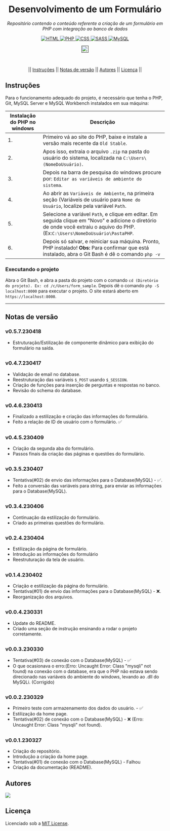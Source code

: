 <h1 align="center">Desenvolvimento de um Formulário</h1>
<p align=center><i align="center">Repositório contendo o conteúdo referente a criação de um formulário em PHP com integração ao banco de dados</i></p>

<div align="center">

<a href="https://developer.mozilla.org/pt-BR/docs/Web/HTML">
<img alt="HTML" src="https://img.shields.io/badge/HTML-E34F26.svg?logo=html5&logoColor=white">
</a>
<a href="https://www.php.net">
<img alt="PHP" src="https://img.shields.io/badge/PHP-%23777BB4.svg?logo=php&logoColor=white">
</a>
<a href="https://developer.mozilla.org/pt-BR/docs/Web/CSS">
<img alt="CSS" src="https://img.shields.io/badge/CSS-1572B6.svg?logo=css3&logoColor=white">
</a>
<a href="https://sass-lang.com">
<img alt="SASS" src="https://img.shields.io/badge/Sass-hotpink.svg?logo=SASS&logoColor=white">
</a>
<a href="https://www.mysql.com">
<img alt="MySQL" src="https://img.shields.io/badge/MySQL-%2300f.svg?&logo=MySQL&logoColor=white">
</a>

<a href=""><img src="https://img.shields.io/badge/version-0.5.7-230418?" height="22" alt="Version"/></a>

<br>

|| [Instruções](#section-instrucoes) || [Notas de versão](#section-changelog) || [Autores](#section-autores) || [Licença](#section-licenca) ||

</div>

<a name="section-instrucoes">

## Instruções

</a>

Para o funcionamento adequado do projeto, é necessário que tenha o PHP, Git, MySQL Server e MySQL Workbench instalados em sua máquina:

| Instalação do PHP no windows | Descrição                                                                                                                                                                        |
| ---------------------------- | -------------------------------------------------------------------------------------------------------------------------------------------------------------------------------- |
| 1.                           | Primeiro vá ao site do PHP, baixe e instale a versão mais recente da `Old Stable`.                                                                                               |
| 2.                           | Apos isso, extraia o arquivo `.zip` na pasta do usuário do sistema, localizada na `C:\Users\(NomeDoUsuário)`.                                                                    |
| 3.                           | Depois na barra de pesquisa do windows procure por: `Editar as variáveis de ambiente do sistema`.                                                                                |
| 4.                           | Ao abrir as `Variáveis de Ambiente`, na primeira seção (Variáveis de usuário para `Nome do Usuário`, localize pela variável `Path`.                                              |
| 5.                           | Selecione a variável `Path`, e clique em editar. Em seguida clique em "Novo" e adicione o diretório de onde você extraiu o aquivo do PHP. (Ex:`C:\Users\NomeDoUsuário\PastaPHP`. |
| 6.                           | Depois só salvar, e reiniciar sua máquina. Pronto, PHP instalado! **Obs:** Para confirmar que está instalado, abra o Git Bash é dê o comando `php -v`                            |

### Executando o projeto

Abra o Git Bash, e abra a pasta do projeto com o comando `cd (Diretório do projeto). Ex: cd /c/Users/form_sample`. Depois dê o comando `php -S localhost:8000` para executar o projeto. O site estará aberto em `https://localhost:8000`.

<hr>

<a name="section-changelog">

## Notas de versão

</a>

### v0.5.7.230418

- Estruturação/Estilização de componente dinâmico para exibição do formulário na saída.

##

### v0.4.7.230417

- Validação de email no database.
- Reestruturação das variáveis `$_POST` usando `$_SESSION`.
- Criação de funções para inserção de perguntas e respostas no banco.
- Revisão do schema do database.

##

### v0.4.6.230413

- Finalizado a estilização e criação das informações do formulário.
- Feito a relação de ID de usuário com o formulário. ✅

##

### v0.4.5.230409

- Criação da segunda aba do formulário.
- Passos finais da criação das páginas e questões do formulário.

##

### v0.3.5.230407

- Tentativa(#02) de envio das informações para o Database(MySQL) - ✅.
- Feito a conversão das variáveis para string, para enviar as informações para o Database(MySQL).

##

### v0.3.4.230406

- Continuação da estilização do formulário.
- Criado as primeiras questões do formulário.

##

### v0.2.4.230404

- Estilização da página de formulário.
- Introdução as informações do formulário
- Reestruturação da tela de usuário.

##

### v0.1.4.230402

- Criação e estilização da página do formulário.
- Tentativa(#01) de envio das informações para o Database(MySQL) - ❌.
- Reorganização dos arquivos.

##

### v0.0.4.230331

- Update do README.
- Criado uma seção de instrução ensinando a rodar o projeto corretamente.

##

### v0.0.3.230330

- Tentativa(#03) de conexão com o Database(MySQL) - ✅
- O que ocasionava o erro:(Erro: Uncaught Error: Class "mysqli" not found) na conexão com o database, era que o PHP não estava sendo direcionado nas variáveis do ambiente do windows, levando ao .dll do MySQLi. (Corrigido)

##

### v0.0.2.230329

- Primeiro teste com armazenamento dos dados do usuário. - ✅
- Estilização da home page.
- Tentativa(#02) de conexão com o Database(MySQL) - ❌ (Erro: Uncaught Error: Class "mysqli" not found).

##

### v0.0.1.230327

- Criação do repositório.
- Introdução a criação da home page.
- Tentativa(#01) de conexão com o Database(MySQL) - Falhou
- Criação da documentação (README).

<a name="section-autores">

## Autores

</a>

<a href="https://github.com/RRyanDEV/form_sample/graphs/contributors">
  <img src="https://contrib.rocks/image?repo=RRyanDEV/form_sample" />
</a>

<a name="section-licenca">

## Licença

</a>

Licenciado sob a [MIT License](https://github.com/RRyanDEV/form_sample/blob/main/LICENSE).
